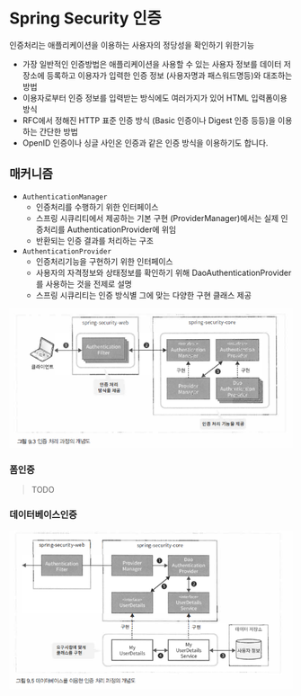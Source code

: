 # Spring Security 인증

인증처리는 애플리케이션을 이용하는 사용자의 정당성을 확인하기 위한기능

- 가장 일반적인 인증방법은 애플리케이션을 사용할 수 있는 사용자 정보를 데이터 저장소에 등록하고 
  이용자가 입력한 인증 정보 (사용자명과 패스워드명등)와 대조하는 방법
- 이용자로부터 인증 정보를 입력받는 방식에도 여러가지가 있어 HTML 입력폼이용방식
- RFC에서 정해진 HTTP 표준 인증 방식 (Basic 인증이나 Digest 인증 등등)을 이용하는 간단한 방법
- OpenID 인증이나 싱글 사인온 인증과 같은 인증 방식을 이용하기도 합니다.



## 매커니즘

- `AuthenticationManager`
  - 인증처리를 수행하기 위한 인터페이스
  - 스프링 시큐리티에서 제공하는 기본 구현 (ProviderManager)에서는 실제 인증처리를 AuthenticationProvider에 위임
  - 반환되는 인증 결과를 처리하는 구조
- `AuthenticationProvider`
  - 인증처리기능을 구현하기 위한 인터페이스
  - 사용자의 자격정보와 상태정보를 확인하기 위해 DaoAuthenticationProvider를 사용하는 것을 전제로 설명
  - 스프링 시큐리티는 인증 방식별 그에 맞는 다양한 구현 클래스 제공

![1559023662300](assets/1559023662300.png)



### 폼인증

>  TODO



### 데이터베이스인증

![1559024282944](assets/1559024282944.png)

